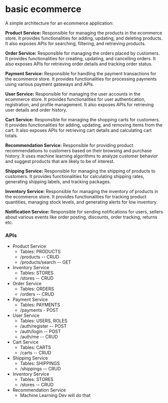 # basic ecommerce

A simple architecture for an ecommerce application:

**Product Service:**
Responsible for managing the products in the ecommerce store. It provides functionalities for adding, updating, and deleting products. It also exposes APIs for searching, filtering, and retrieving products.

**Order Service:** 
Responsible for managing the orders placed by customers. It provides functionalities for creating, updating, and cancelling orders. It also exposes APIs for retrieving order details and tracking order status.

**Payment Service:** Responsible for handling the payment transactions for the ecommerce store. It provides functionalities for processing payments using various payment gateways and APIs.

**User Service:** Responsible for managing the user accounts in the ecommerce store. It provides functionalities for user authentication, registration, and profile management. It also exposes APIs for retrieving user details and order history.

**Cart Service:** Responsible for managing the shopping carts for customers. It provides functionalities for adding, updating, and removing items from the cart. It also exposes APIs for retrieving cart details and calculating cart totals.

**Recommendation Service:** Responsible for providing product recommendations to customers based on their browsing and purchase history. It uses machine learning algorithms to analyze customer behavior and suggest products that are likely to be of interest.

**Shipping Service:** Responsible for managing the shipping of products to customers. It provides functionalities for calculating shipping rates, generating shipping labels, and tracking packages.

**Inventory Service:** Responsible for managing the inventory of products in the ecommerce store. It provides functionalities for tracking product quantities, managing stock levels, and generating alerts for low inventory.

**Notification Service:** Responsible for sending notifications for users, sellers about various events like order posting, discounts, order tracking, returns etc.

### APIs
- Product Service
    - Tables: PRODUCTS
    - /products -- CRUD
    - /products/search -- GET
- Inventory Service
    - Tables: STORES
    - /stores -- CRUD
- Order Service
    - Tables: ORDERS
    - /orders -- CRUD
- Payment Service
    - Tables: PAYMENTS
    - /payments - POST
- User Service
    - Tables: USERS, ROLES
    - /auth/register -- POST
    - /auth/login -- POST
    - /auth/me -- CRUD
- Cart Service
    - Tables: CARTS
    - /carts -- CRUD
- Shipping Service
    - Tables: SHIPPINGS
    - /shippings -- CRUD
- Inventory Service
    - Tables: STORES
    - /stores -- CRUD
- Recommendation Service
    - Machine Learning Dev will do that